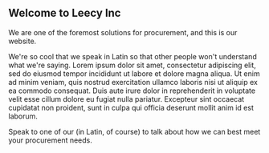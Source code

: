 ## Welcome to Leecy Inc

We are one of the foremost solutions for procurement, and this is our website.

We're so cool that we speak in Latin so that other people won't understand what we're saying. Lorem ipsum dolor sit amet, consectetur adipiscing elit, sed do eiusmod tempor incididunt ut labore et dolore magna aliqua. Ut enim ad minim veniam, quis nostrud exercitation ullamco laboris nisi ut aliquip ex ea commodo consequat. Duis aute irure dolor in reprehenderit in voluptate velit esse cillum dolore eu fugiat nulla pariatur. Excepteur sint occaecat cupidatat non proident, sunt in culpa qui officia deserunt mollit anim id est laborum.

Speak to one of our  (in Latin, of course) to talk about how we can best meet your procurement needs.
